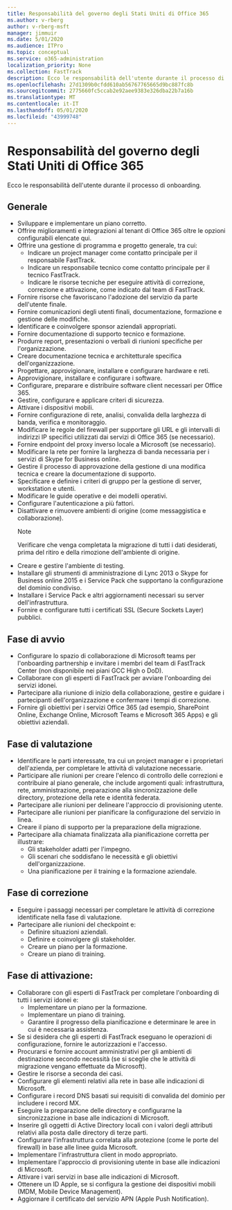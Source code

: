 ```yaml
---
title: Responsabilità del governo degli Stati Uniti di Office 365
ms.author: v-rberg
author: v-rberg-msft
manager: jimmuir
ms.date: 5/01/2020
ms.audience: ITPro
ms.topic: conceptual
ms.service: o365-administration
localization_priority: None
ms.collection: FastTrack
description: Ecco le responsabilità dell'utente durante il processo di onboarding.
ms.openlocfilehash: 27d1309b0cfdd610ab56767765665d9bc887fc8b
ms.sourcegitcommit: 2775660fc5ccab2e92aee9383e326dba22b7a16b
ms.translationtype: MT
ms.contentlocale: it-IT
ms.lasthandoff: 05/01/2020
ms.locfileid: "43999748"
---
```

# <a name="your-responsibilities-for-office-365-us-government"></a>Responsabilità del governo degli Stati Uniti di Office 365

Ecco le responsabilità dell'utente durante il processo di onboarding.
  
## <a name="general"></a>Generale

- Sviluppare e implementare un piano corretto.   
- Offrire miglioramenti e integrazioni al tenant di Office 365 oltre le opzioni configurabili elencate qui.    
- Offrire una gestione di programma e progetto generale, tra cui:     
  - Indicare un project manager come contatto principale per il responsabile FastTrack.   
  - Indicare un responsabile tecnico come contatto principale per il tecnico FastTrack.  
  - Indicare le risorse tecniche per eseguire attività di correzione, correzione e attivazione, come indicato dal team di FastTrack.   
- Fornire risorse che favoriscano l'adozione del servizio da parte dell'utente finale.    
- Fornire comunicazioni degli utenti finali, documentazione, formazione e gestione delle modifiche.    
- Identificare e coinvolgere sponsor aziendali appropriati.     
- Fornire documentazione di supporto tecnico e formazione.     
- Produrre report, presentazioni o verbali di riunioni specifiche per l'organizzazione.     
- Creare documentazione tecnica e architetturale specifica dell'organizzazione.     
- Progettare, approvigionare, installare e configurare hardware e reti.    
- Approvigionare, installare e configurare i software.     
- Configurare, preparare e distribuire software client necessari per Office 365.    
- Gestire, configurare e applicare criteri di sicurezza.    
- Attivare i dispositivi mobili.    
- Fornire configurazione di rete, analisi, convalida della larghezza di banda, verifica e monitoraggio. 
- Modificare le regole del firewall per supportare gli URL e gli intervalli di indirizzi IP specifici utilizzati dai servizi di Office 365 (se necessario).
- Fornire endpoint del proxy inverso locale a Microsoft (se necessario).     
- Modificare la rete per fornire la larghezza di banda necessaria per i servizi di Skype for Business online.   
- Gestire il processo di approvazione della gestione di una modifica tecnica e creare la documentazione di supporto.    
- Specificare e definire i criteri di gruppo per la gestione di server, workstation e utenti.    
- Modificare le guide operative e dei modelli operativi.   
- Configurare l'autenticazione a più fattori.   
- Disattivare e rimuovere ambienti di origine (come messaggistica e collaborazione). 
    > [!NOTE]
    > Verificare che venga completata la migrazione di tutti i dati desiderati, prima del ritiro e della rimozione dell'ambiente di origine.   
- Creare e gestire l'ambiente di testing.  
- Installare gli strumenti di amministrazione di Lync 2013 o Skype for Business online 2015 e i Service Pack che supportano la configurazione del dominio condiviso.    
- Installare i Service Pack e altri aggiornamenti necessari su server dell'infrastruttura.     
- Fornire e configurare tutti i certificati SSL (Secure Sockets Layer) pubblici. 
    
## <a name="initiate-phase"></a>Fase di avvio

- Configurare lo spazio di collaborazione di Microsoft teams per l'onboarding partnership e invitare i membri del team di FastTrack Center (non disponibile nei piani GCC High o DoD).   
- Collaborare con gli esperti di FastTrack per avviare l'onboarding dei servizi idonei.     
- Partecipare alla riunione di inizio della collaborazione, gestire e guidare i partecipanti dell'organizzazione e confermare i tempi di correzione.    
- Fornire gli obiettivi per i servizi Office 365 (ad esempio, SharePoint Online, Exchange Online, Microsoft Teams e Microsoft 365 Apps) e gli obiettivi aziendali.
    
## <a name="assess-phase"></a>Fase di valutazione

- Identificare le parti interessate, tra cui un project manager e i proprietari dell'azienda, per completare le attività di valutazione necessarie.    
- Participare alle riunioni per creare l'elenco di controllo delle correzioni e contribuire al piano generale, che include argomenti quali: infrastruttura, rete, amministrazione, preparazione alla sincronizzazione delle directory, protezione della rete e identità federata. 
- Partecipare alle riunioni per delineare l'approccio di provisioning utente.     
- Partecipare alle riunioni per pianificare la configurazione del servizio in linea.    
- Creare il piano di supporto per la preparazione della migrazione.    
- Partecipare alla chiamata finalizzata alla pianificazione corretta per illustrare:   
  - Gli stakeholder adatti per l'impegno.   
  - Gli scenari che soddisfano le necessità e gli obiettivi dell'organizzazione.   
  - Una pianificazione per il training e la formazione aziendale.
    
## <a name="remediate-phase"></a>Fase di correzione

- Eseguire i passaggi necessari per completare le attività di correzione identificate nella fase di valutazione.  
- Partecipare alle riunioni del checkpoint e:   
  - Definire situazioni aziendali.  
  - Definire e coinvolgere gli stakeholder.  
  - Creare un piano per la formazione. 
  - Creare un piano di training.
    
## <a name="enable-phase"></a>Fase di attivazione:

- Collaborare con gli esperti di FastTrack per completare l'onboarding di tutti i servizi idonei e:  
  - Implementare un piano per la formazione.   
  - Implementare un piano di training.   
  - Garantire il progresso della pianificazione e determinare le aree in cui è necessaria assistenza.  
- Se si desidera che gli esperti di FastTrack eseguano le operazioni di configurazione, fornire le autorizzazioni e l'accesso.   
- Procurarsi e fornire account amministrativi per gli ambienti di destinazione secondo necessità (se si sceglie che le attività di migrazione vengano effettuate da Microsoft).    
- Gestire le risorse a seconda dei casi.     
- Configurare gli elementi relativi alla rete in base alle indicazioni di Microsoft.    
- Configurare i record DNS basati sui requisiti di convalida del dominio per includere i record MX.    
- Eseguire la preparazione delle directory e configurarne la sincronizzazione in base alle indicazioni di Microsoft.   
- Inserire gli oggetti di Active Directory locali con i valori degli attributi relativi alla posta dalle directory di terze parti.    
- Configurare l'infrastruttura correlata alla protezione (come le porte del firewall) in base alle linee guida Microsoft.    
- Implementare l'infrastruttura client in modo appropriato.   
- Implementare l'approccio di provisioning utente in base alle indicazioni di Microsoft.    
- Attivare i vari servizi in base alle indicazioni di Microsoft.    
- Ottenere un ID Apple, se si configura la gestione dei dispositivi mobili (MDM, Mobile Device Management).   
- Aggiornare il certificato del servizio APN (Apple Push Notification).
  